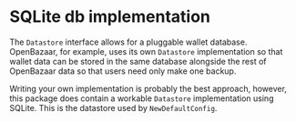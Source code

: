 SQLite db implementation
========================

The `Datastore` interface allows for a pluggable wallet database. OpenBazaar, for example, uses its own `Datastore` implementation
so that wallet data can be stored in the same database alongside the rest of OpenBazaar data so that users need only make one backup.

Writing your own implementation is probably the best approach, however, this package does contain a workable `Datastore` implementation
using SQLite. This is the datastore used by `NewDefaultConfig`.